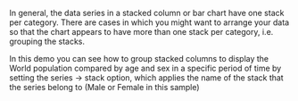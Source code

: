 In general, the data series in a stacked column or bar chart have one stack per category. There are cases in which you might want to arrange your data so that the chart appears to have more than one stack per category, i.e. grouping the stacks.

In this demo you can see how to group stacked columns to display the World population compared by age and sex in a specific period of time by setting the series -> stack option, which applies the name of the stack that the series belong to (Male or Female in this sample)
